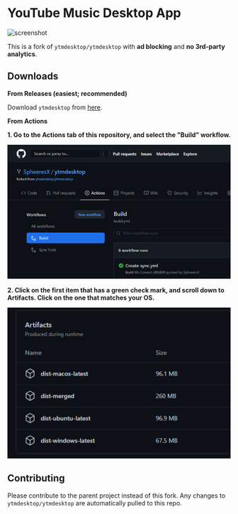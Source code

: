 # YouTube Music Desktop App

![screenshot](https://ytmdesktop.app/img/product/main_5.png)
&nbsp;

This is a fork of `ytmdesktop/ytmdesktop` with **ad blocking** and **no 3rd-party analytics**.

## Downloads

**From Releases (easiest; recommended)**

Download `ytmdesktop` from [here](https://github.com/SpheeresX/ytmdesktop/releases).

**From Actions**

**1. Go to the Actions tab of this repository, and select the "Build" workflow.**

![image](readme_screenshots/1.png)

**2. Click on the first item that has a green check mark, and scroll down to Artifacts. Click on the one that matches your OS.**

![image](readme_screenshots/2.png)

## Contributing

Please contribute to the parent project instead of this fork. Any changes to `ytmdesktop/ytmdesktop` are automatically pulled to this repo.